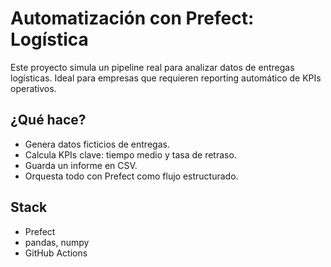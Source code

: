 # Automatización con Prefect: Logística

Este proyecto simula un pipeline real para analizar datos de entregas logísticas. Ideal para empresas que requieren reporting automático de KPIs operativos.

## ¿Qué hace?

- Genera datos ficticios de entregas.
- Calcula KPIs clave: tiempo medio y tasa de retraso.
- Guarda un informe en CSV.
- Orquesta todo con Prefect como flujo estructurado.

## Stack

- Prefect
- pandas, numpy
- GitHub Actions

